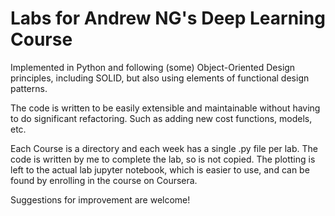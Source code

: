# Labs for Andrew NG's Deep Learning Course 

Implemented in Python and following (some) Object-Oriented Design principles,
including SOLID, but also using elements of functional design patterns. 

The code is written to be easily extensible and maintainable without having to do
significant refactoring. Such as adding new cost functions, models, etc.

Each Course is a directory and each week has a single .py file per lab. The code is
written by me to complete the lab, so is not copied. The plotting is left to the
actual lab jupyter notebook, which is easier to use, and can be found by enrolling
in the course on Coursera.

Suggestions for improvement are welcome!
